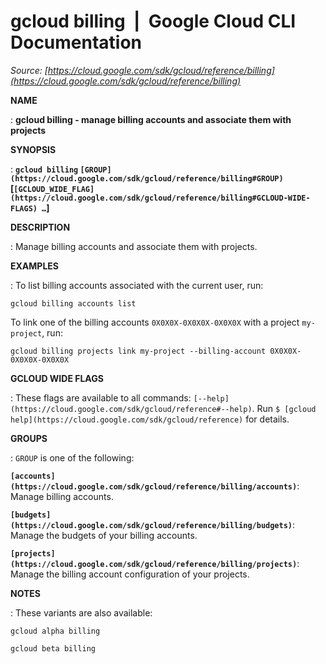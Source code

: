 # gcloud billing  |  Google Cloud CLI Documentation

*Source: [https://cloud.google.com/sdk/gcloud/reference/billing](https://cloud.google.com/sdk/gcloud/reference/billing)*

**NAME**

: **gcloud billing - manage billing accounts and associate them with projects**

**SYNOPSIS**

: **`gcloud billing` `[GROUP](https://cloud.google.com/sdk/gcloud/reference/billing#GROUP)` [`[GCLOUD_WIDE_FLAG](https://cloud.google.com/sdk/gcloud/reference/billing#GCLOUD-WIDE-FLAGS) …`]**

**DESCRIPTION**

: Manage billing accounts and associate them with projects.

**EXAMPLES**

: To list billing accounts associated with the current user, run:

```
gcloud billing accounts list
```

To link one of the billing accounts `0X0X0X-0X0X0X-0X0X0X` with a
project `my-project`, run:

```
gcloud billing projects link my-project --billing-account 0X0X0X-0X0X0X-0X0X0X
```

**GCLOUD WIDE FLAGS**

: These flags are available to all commands: `[--help](https://cloud.google.com/sdk/gcloud/reference#--help)`.
Run `$ [gcloud help](https://cloud.google.com/sdk/gcloud/reference)` for details.

**GROUPS**

: ``GROUP`` is one of the following:

**`[accounts](https://cloud.google.com/sdk/gcloud/reference/billing/accounts)`**:
Manage billing accounts.

**`[budgets](https://cloud.google.com/sdk/gcloud/reference/billing/budgets)`**:
Manage the budgets of your billing accounts.

**`[projects](https://cloud.google.com/sdk/gcloud/reference/billing/projects)`**:
Manage the billing account configuration of your projects.

**NOTES**

: These variants are also available:

```
gcloud alpha billing
```

```
gcloud beta billing
```